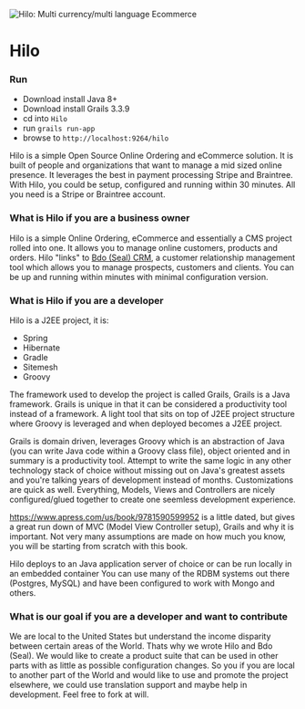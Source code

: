 ![Hilo: Multi currency/multi language Ecommerce](http://goioc.xyz/ioc/static/files/a6BqDl5.png) 

# Hilo 

### Run 

* Download install Java 8+
* Download install Grails 3.3.9
* cd into `Hilo`
* run `grails run-app`
* browse to `http://localhost:9264/hilo`


Hilo is a simple Open Source Online Ordering and eCommerce solution. It is built of people and organizations that want to manage a mid sized online presence. It leverages the best in payment processing Stripe and Braintree. With Hilo, you could be setup, configured and running within 30 minutes. All you need is a Stripe or Braintree account.


### What is Hilo if you are a business owner

Hilo is a simple Online Ordering, eCommerce and essentially a CMS project rolled into one. It allows you to manage online customers, products and orders. Hilo "links" to [Bdo (Seal) CRM](https://github.com/mcroteau/Bdo), a customer relationship management tool which allows you to manage prospects, customers and clients. You can be up and running within minutes with minimal configuration version.


### What is Hilo if you are a developer

Hilo is a J2EE project, it is:

* Spring
* Hibernate
* Gradle
* Sitemesh
* Groovy


The framework used to develop the project is called Grails, Grails is a Java framework. Grails is unique in that it can be considered a productivity tool instead of a framework. A light tool that sits on top of J2EE project structure where Groovy is leveraged and when deployed becomes a J2EE project.

Grails is domain driven, leverages Groovy which is an abstraction of Java (you can write Java code within a Groovy class file), object oriented and in summary is a productivity tool. Attempt to write the same logic in any other technology stack of choice without missing out on Java's greatest assets and you're talking years of development instead of months. Customizations are quick as well. Everything, Models, Views and Controllers are nicely configured/glued together to create one seemless development experience.

https://www.apress.com/us/book/9781590599952 is a little dated, but gives a great run down of MVC (Model View Controller setup), Grails and why it is important. Not very many assumptions are made on how much you know, you will be starting from scratch with this book.

Hilo deploys to an Java application server of choice or can be run locally in an embedded container
You can use many of the RDBM systems out there (Postgres, MySQL) and have been configured to work with Mongo and others.


### What is our goal if you are a developer and want to contribute

We are local to the United States but understand the income disparity between certain areas of the World. Thats why we wrote Hilo and Bdo (Seal). We would like to create a product suite that can be used in other parts with as little as possible configuration changes. So you if you are local to another part of the World and would like to use and promote the project elsewhere, we could use translation support and maybe help in development. Feel free to fork at will.
